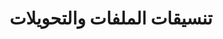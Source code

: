 ---
title: تنسيقات الملفات والتحويلات
type: docs
weight: 40
url: /php-java/file-formats-and-conversions/
---